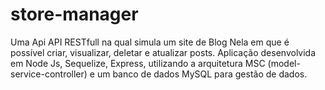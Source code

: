 # store-manager

Uma Api API RESTfull na qual simula um site de Blog Nela em que é possível criar, visualizar, deletar e atualizar posts. Aplicação desenvolvida em Node Js, Sequelize, Express, utilizando a arquitetura MSC (model-service-controller) e um banco de dados MySQL para gestão de dados.
